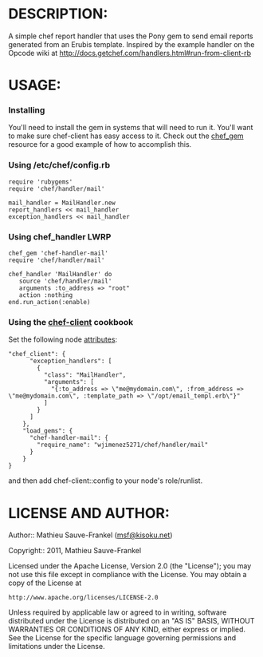 # DESCRIPTION:

A simple chef report handler that uses the Pony gem to send email reports
generated from an Erubis template. Inspired by the example handler on the
Opcode wiki at http://docs.getchef.com/handlers.html#run-from-client-rb

# USAGE:
### Installing 
You'll need to install the gem in systems that will need to run it. You'll want to make sure chef-client has easy access to it. Check out the [chef_gem](https://docs.chef.io/resource_chef_gem.html) resource for a good example of how to accomplish this.  

### Using /etc/chef/config.rb

    require 'rubygems'
    require 'chef/handler/mail'

    mail_handler = MailHandler.new
    report_handlers << mail_handler
    exception_handlers << mail_handler


### Using chef_handler LWRP

    chef_gem 'chef-handler-mail'
    require 'chef/handler/mail'

    chef_handler 'MailHandler' do
       source 'chef/handler/mail'
       arguments :to_address => "root"
       action :nothing
    end.run_action(:enable)
    
### Using the [chef-client](https://github.com/opscode-cookbooks/chef-client) cookbook
Set the following node [attributes](https://docs.chef.io/attributes.html):
```
"chef_client": {
      "exception_handlers": [
        {
          "class": "MailHandler",
          "arguments": [
            "{:to_address => \"me@mydomain.com\", :from_address => \"me@mydomain.com\", :template_path => \"/opt/email_templ.erb\"}"
          ]
        }
      ]
    },
    "load_gems": {
      "chef-handler-mail": {
        "require_name": "wjimenez5271/chef/handler/mail"
      }
    }
}
```
and then add chef-client::config to your node's role/runlist.

# LICENSE AND AUTHOR:

Author:: Mathieu Sauve-Frankel (<msf@kisoku.net>)

Copyright:: 2011, Mathieu Sauve-Frankel

Licensed under the Apache License, Version 2.0 (the "License");
you may not use this file except in compliance with the License.
You may obtain a copy of the License at

    http://www.apache.org/licenses/LICENSE-2.0

Unless required by applicable law or agreed to in writing, software
distributed under the License is distributed on an "AS IS" BASIS,
WITHOUT WARRANTIES OR CONDITIONS OF ANY KIND, either express or implied.
See the License for the specific language governing permissions and
limitations under the License.
